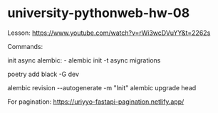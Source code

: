 # university-pythonweb-hw-08

Lesson: https://www.youtube.com/watch?v=rWi3wcDVuYY&t=2262s

Commands:

init async alembic: - alembic init -t async migrations

poetry add black -G dev

alembic revision --autogenerate -m "Init"
alembic upgrade head

For pagination: https://uriyyo-fastapi-pagination.netlify.app/
